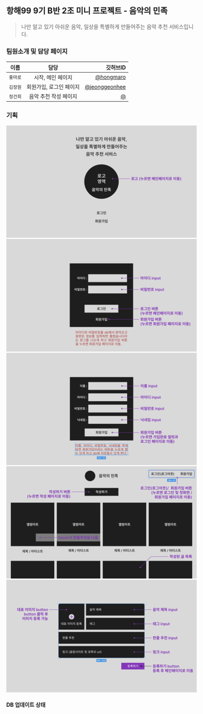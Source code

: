 ## 항해99 9기 B반 2조 미니 프로젝트 - 음악의 민족
> 나만 알고 있기 아쉬운 음악, 일상을 특별하게 만들어주는 음악 추천 서비스입니다.

### 팀원소개 및 담당 페이지
| 이름 | 담당 | 깃허브ID |
|---|:---:|---:|
| `홍마로` | 시작, 메인 페이지 | [@hongmaro](https://github.com/hongmaro) | 
| `김장원` | 회원가입, 로그인 페이지 | [@jeonggeonhee]() | 
| `정건희` | 음악 추천 작성 페이지 | [@]()|

### 기획
![image](KakaoTalk_20220919_151049194.png)
![image](KakaoTalk_20220919_151049194_01.png)
![image](KakaoTalk_20220919_151049194_02.png)
![image](KakaoTalk_20220919_151049194_03.png)
![image](KakaoTalk_20220919_151049194_04.png)

#### DB 업데이트 상태
